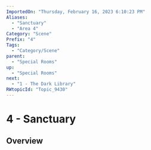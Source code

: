 ```yaml
---
ImportedOn: "Thursday, February 16, 2023 6:10:23 PM"
Aliases:
  - "Sanctuary"
  - "Area 4"
Category: "Scene"
Prefix: "4"
Tags:
  - "Category/Scene"
parent:
  - "Special Rooms"
up:
  - "Special Rooms"
next:
  - "1 - The Dark Library"
RWtopicId: "Topic_9430"
---
```

# 4 - Sanctuary
## Overview
